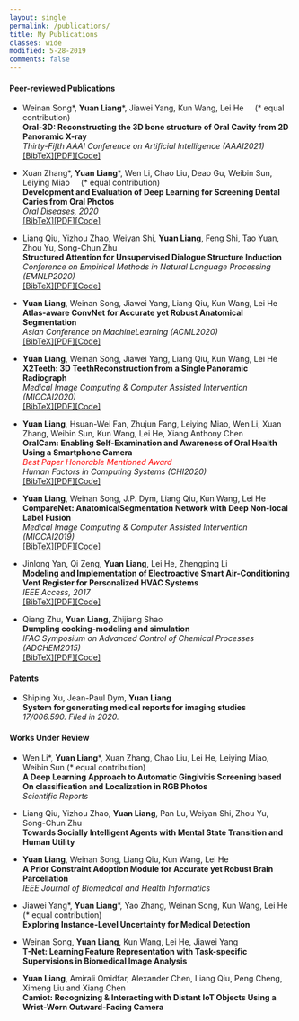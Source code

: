 ```yaml
---
layout: single
permalink: /publications/
title: My Publications
classes: wide
modified: 5-28-2019
comments: false
---
```


#### Peer-reviewed Publications
+ Weinan Song\*, **Yuan Liang**\*, Jiawei Yang, Kun Wang, Lei He  &nbsp;&nbsp;&nbsp; (\* equal contribution)\
  **Oral-3D: Reconstructing the 3D bone structure of Oral Cavity from 2D Panoramic X-ray**\
  *Thirty-Fifth AAAI Conference on Artificial Intelligence (AAAI2021)*\
  [[BibTeX]](https://scholar.googleusercontent.com/scholar.bib?q=info:9TDprWDv1I8J:scholar.google.com/&output=citation&scisdr=CgUCzfEXEMz46icHO4Q:AAGBfm0AAAAAX9wCI4Q1H-bACcDn6ZK4lklWdnrCCuzs&scisig=AAGBfm0AAAAAX9wCI-OSt-8j6rqOomMQv4_OMPBMPgPE&scisf=4&ct=citation&cd=-1&hl=en)[[PDF]](https://arxiv.org/abs/2003.08413)[[Code]]()

+ Xuan Zhang\*, **Yuan Liang**\*, Wen Li, Chao Liu, Deao Gu, Weibin Sun, Leiying Miao  &nbsp;&nbsp;&nbsp; (\* equal contribution)\
  **Development and Evaluation of Deep Learning for Screening Dental Caries from Oral Photos**\
  *Oral Diseases, 2020*\
  [[BibTeX]](https://scholar.googleusercontent.com/scholar.bib?q=info:7GCm33B8i4kJ:scholar.google.com/&output=citation&scisdr=CgUCzfEXEMz46iD3pOI:AAGBfm0AAAAAX9vyvOKYA-vOej5YrSx8KdmMv322NMRf&scisig=AAGBfm0AAAAAX9vyvKwPBwi-8srDlLPqNWv3kaGVKI4A&scisf=4&ct=citation&cd=-1&hl=en)[[PDF]]()[[Code]](https://github.com/liangyuandg/DLCariesScreen)

+ Liang Qiu, Yizhou Zhao, Weiyan Shi, **Yuan Liang**, Feng Shi, Tao Yuan, Zhou Yu, Song-Chun Zhu\
  **Structured Attention for Unsupervised Dialogue Structure Induction**\
  *Conference on Empirical Methods in Natural Language Processing (EMNLP2020)*\
  [[BibTeX]](https://scholar.googleusercontent.com/scholar.bib?q=info:6qDefyfPX_sJ:scholar.google.com/&output=citation&scisdr=CgUCzfEXEMz46iDxA-c:AAGBfm0AAAAAX9v0G-dOYq8naEokAa4zWN1OSERm2D4S&scisig=AAGBfm0AAAAAX9v0G9iG2MIjwrkLzUUyYxz0hDgOOYEX&scisf=4&ct=citation&cd=-1&hl=en)[[PDF]]()[[Code]]()

+ **Yuan Liang**, Weinan Song, Jiawei Yang, Liang Qiu, Kun Wang, Lei He\
  **Atlas-aware ConvNet for Accurate yet Robust Anatomical Segmentation**\
  *Asian Conference on MachineLearning (ACML2020)*\
  [[BibTeX]](https://scholar.googleusercontent.com/scholar.bib?q=info:eIwwkeVOozYJ:scholar.google.com/&output=citation&scisdr=CgUCzfEXEMz46iDwN5Y:AAGBfm0AAAAAX9v1L5Z1gpbeobzntn_c3FFsv06ubk2W&scisig=AAGBfm0AAAAAX9v1LzyjkkaxCfzEtg2sMEEip7KD0VbA&scisf=4&ct=citation&cd=-1&hl=en)[[PDF]]()[[Code]]()

+ **Yuan Liang**, Weinan Song, Jiawei Yang, Liang Qiu, Kun Wang, Lei He\
  **X2Teeth: 3D TeethReconstruction from a Single Panoramic Radiograph**\
  *Medical Image Computing & Computer Assisted Intervention (MICCAI2020)*\
  [[BibTeX]](https://scholar.googleusercontent.com/scholar.bib?q=info:tokBHckJqdUJ:scholar.google.com/&output=citation&scisdr=CgUCzfEXEMz46iDwmAc:AAGBfm0AAAAAX9v1gAd2cBKK-iQiSE0t3r1PpRb9NDkI&scisig=AAGBfm0AAAAAX9v1gBmRn33WLpbaozLm_nJo77UAKKif&scisf=4&ct=citation&cd=-1&hl=en)[[PDF]]()[[Code]]()

+ **Yuan Liang**, Hsuan-Wei Fan, Zhujun Fang, Leiying Miao, Wen Li, Xuan Zhang, Weibin Sun, Kun Wang, Lei He, Xiang Anthony Chen\
  **OralCam: Enabling Self-Examination and Awareness of Oral Health Using a Smartphone Camera**\
  *<span style="color:red">Best Paper Honorable Mentioned Award</span>*\
  *Human Factors in Computing Systems (CHI2020)*\
  [[BibTeX]](https://scholar.googleusercontent.com/scholar.bib?q=info:SfUqyU4XngYJ:scholar.google.com/&output=citation&scisdr=CgUCzfEXEMz46iDzGy0:AAGBfm0AAAAAX9v2Ay21gbel2E1qeFfKwkPwZD85Jm57&scisig=AAGBfm0AAAAAX9v2A8sHJbdr4NbETKAG6lw58J-3GW4N&scisf=4&ct=citation&cd=-1&hl=en)[[PDF]]()[[Code]]()

+ **Yuan Liang**, Weinan Song, J.P. Dym, Liang Qiu, Kun Wang, Lei He\
  **CompareNet: AnatomicalSegmentation Network with Deep Non-local Label Fusion**\
  *Medical Image Computing & Computer Assisted Intervention (MICCAI2019)*\
  [[BibTeX]](https://scholar.googleusercontent.com/scholar.bib?q=info:5P-BWLByOxEJ:scholar.google.com/&output=citation&scisdr=CgUCzfEXEMz46iD-mPA:AAGBfm0AAAAAX9v7gPALhwt0E0HbhkFfu4KGXIPKStaA&scisig=AAGBfm0AAAAAX9v7gEisG0o5mJ_gaRVvZJDA4-Z9gvf5&scisf=4&ct=citation&cd=-1&hl=en)[[PDF]]()[[Code]]()

+ Jinlong Yan, Qi Zeng, **Yuan Liang**, Lei He, Zhengping Li\
  **Modeling and Implementation of Electroactive Smart Air-Conditioning Vent Register for Personalized HVAC Systems**\
  *IEEE Access, 2017*\
  [[BibTeX]](https://scholar.googleusercontent.com/scholar.bib?q=info:87gNVB17bfcJ:scholar.google.com/&output=citation&scisdr=CgUCzfEXEMz46iD-6Mk:AAGBfm0AAAAAX9v78MnYxSfTXQqSqEayfA3sB7gxDz9l&scisig=AAGBfm0AAAAAX9v78EIBnkCZOpFwz1N_onLIsE2aC97d&scisf=4&ct=citation&cd=-1&hl=en)[[PDF]]()[[Code]]()

+ Qiang Zhu, **Yuan Liang**, Zhijiang Shao\
  **Dumpling cooking-modeling and simulation**\
  *IFAC Symposium on Advanced Control of Chemical Processes (ADCHEM2015)*\
  [[BibTeX]](https://scholar.googleusercontent.com/scholar.bib?q=info:YJjObZfyAkEJ:scholar.google.com/&output=citation&scisdr=CgUCzfEXEMz46iD5gxY:AAGBfm0AAAAAX9v8mxZP5igiq-B8Y-oSQ1j8r6PKnkoc&scisig=AAGBfm0AAAAAX9v8m9aZ1WeUWDqXpkPUiLkAMuksYc1q&scisf=4&ct=citation&cd=-1&hl=en)[[PDF]]()[[Code]]()


#### Patents
+ Shiping Xu, Jean-Paul Dym, **Yuan Liang**\
  **System for generating medical reports for imaging studies**\
  *17/006.590. Filed in 2020.*

#### Works Under Review
+ Wen Li\*, **Yuan Liang**\*, Xuan Zhang, Chao Liu, Lei He, Leiying Miao, Weibin Sun (\* equal contribution)\
  **A Deep Learning Approach to Automatic Gingivitis Screening based On classification and Localization in RGB Photos**\
  *Scientific Reports*

+ Liang Qiu, Yizhou Zhao, **Yuan Liang**, Pan Lu, Weiyan Shi, Zhou Yu, Song-Chun Zhu\
  **Towards Socially Intelligent Agents with Mental State Transition and Human Utility**

+ **Yuan Liang**, Weinan Song, Liang Qiu, Kun Wang, Lei He\
  **A Prior Constraint Adoption Module for Accurate yet Robust Brain Parcellation**\
  *IEEE Journal of Biomedical and Health Informatics*

+ Jiawei Yang\*, **Yuan Liang**\*, Yao Zhang, Weinan Song, Kun Wang, Lei He (\* equal contribution)\
  **Exploring Instance-Level Uncertainty for Medical Detection**

+ Weinan Song, **Yuan Liang**, Kun Wang, Lei He, Jiawei Yang\
  **T-Net: Learning Feature Representation with Task-specific Supervisions in Biomedical Image Analysis**

+ **Yuan Liang**, Amirali Omidfar, Alexander Chen, Liang Qiu, Peng Cheng, Ximeng Liu and Xiang Chen\
  **Camiot: Recognizing & Interacting with Distant IoT Objects Using a Wrist-Worn Outward-Facing Camera**
